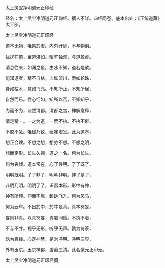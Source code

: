 太上灵宝净明道元正印经  

经名：太上灵宝净明道元正仰经。撰人不详。四经同卷。底本出处：《正统道藏》太平部。  

太上灵宝净明道元正印经  

道本无物，唯集於虚。内外开廓，不与物俱。  

扰扰在前，至道湛如。昭旷独观，与道盈虚。  

消息往来，如渊之鱼。由水不知，道若是欤。  

能知道者，精不自枯，血如流川，炁如轮珠，  

身如枯木，意如飞亮。不知所止，不知所居，  

自然而已。性心恬如，知所以否，不知知乎，  

为而不为，淡然清都。清都之宫，神解意释，  

情定精一。一之为道，一而不执。不执不僻，  

不胶不急。唯缓乃致，泰定虚室。此为道本，  

想正合理。不想之想，想亦不想。不想之明，  

想而定形。长生久视，道之一名。何为长生，  

何为丧倾。道本常在，心了性明。了了既了，  

明明既明。了了非了，明明非明。非了是了，  

非明乃明。明明了了，识吾本形。形中有神，  

神有所伸。伸而不屈，超达飞升。何为风马，  

何为云车。不出於中，於中是真。真本冥妄，  

妄则非真。以真冥妄，真妄同扃。不执不着，  

不与不并。视乎无形，听乎无声。孰为符篆，  

孰为真经。心定神慧，是为净明。净明三界，  

外有玉京。玉京神都，游宴三清。此名道元正印无。  

太上灵宝净明道元正印经竟  
